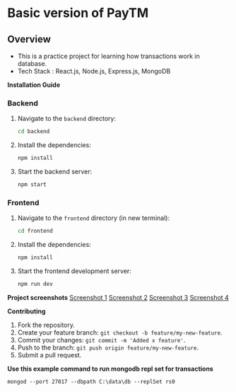 # Basic  version of PayTM

## Overview
- This is a practice project for learning how transactions work in database.
- Tech Stack : React.js, Node.js, Express.js, MongoDB

**Installation Guide**

### Backend

1. Navigate to the `backend` directory:
    ```bash
    cd backend
    ```

2. Install the dependencies:
    ```bash
    npm install
    ```

3. Start the backend server:
    ```bash
    npm start
    ```

### Frontend

1. Navigate to the `frontend` directory (in new terminal):
    ```bash
    cd frontend
    ```

2. Install the dependencies:
    ```bash
    npm install
    ```

3. Start the frontend development server:
    ```bash
    npm run dev
    ```

**Project screenshots**
[Screenshot 1](Screenshots/dashboard.JPG)
[Screenshot 2](Screenshots/signin.JPG)
[Screenshot 3](Screenshots/signup.JPG)
[Screenshot 4](Screenshots/sendMoney.JPG)



**Contributing**

1. Fork the repository.
2. Create your feature branch: `git checkout -b feature/my-new-feature`.
3. Commit your changes: `git commit -m 'Added x feature'`.
4. Push to the branch: `git push origin feature/my-new-feature`.
5. Submit a pull request.



**Use this example command to run mongodb repl set for transactions**
```
mongod --port 27017 --dbpath C:\data\db --replSet rs0
```